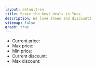 ```yaml
---
layout: default-en
title: Score the best deals in Yoox
description: We love shoes and discounts
sitemap: false
graph: true
---
```


<div class="center-all bottom-separation">
	<div id="product"></div>
</div>

<div class="center-detail">
	<div id="image"></div>
	<div class="tiles center-all">
	<ul>
		<li><div class="productDetail">Current price:</div> <div id="price" class="left-align"></div></li>
		<li><div class="productDetail">Max price:</div> <div id="maxprice" class="left-align"></div></li>
		<li><div class="productDetail">Min price:</div> <div id="minprice" class="left-align"></div></li>	
		<li><div class="productDetail">Current discount:</div> <div class="discount left-align" id="discount"></div></li>
		<li><div class="productDetail">Max discount:</div> <div id="maxdiscount" class="left-align"></div></li>
	</ul>
	</div>
	<div class="center-detail diagram"><canvas id="myChart" className="chartjs"></canvas></div>
</div>

<div class="center-all">
	<div id="product2"></div>
</div>

<script>
	window.addEventListener("load", function(){
		urlParams = new URLSearchParams(window.location.search);
		
		product = urlParams.get('product')
		brand = urlParams.get('brand')
		category = urlParams.get('category')
		price = urlParams.get('price')
		maxprice = urlParams.get('maxprice')
		minprice = urlParams.get('minprice')

		document.getElementById("product").innerHTML = "<a href='https://www.yoox.com/uk/" + product + "/item' class='detail-margin button-text'>BUY NOW " + category.toUpperCase() + " " + brand + "</a>";

		document.getElementById("product2").innerHTML = "<a href='https://www.yoox.com/uk/" + product + "/item' class='detail-margin button-text'>BUY NOW " + category.toUpperCase() + " " + brand + "</a>";

		var prefix = product.substring(0,2)
		document.getElementById("image").innerHTML = "<img src='https://www.yoox.com/images/items/" + prefix + "/" + product + "_14_f.jpg?width=350&amp;height=490&amp;impolicy=crop&amp;gravity=Center' width='350' height='490' class='detail-margin'/>";

		document.getElementById("price").innerHTML = parseFloat(price).toLocaleString('en-GB', { style: 'currency', currency: 'GBP' })
		document.getElementById("maxprice").innerHTML = parseFloat(maxprice).toLocaleString('en-GB', { style: 'currency', currency: 'GBP' })
		document.getElementById("minprice").innerHTML = parseFloat(minprice).toLocaleString('en-GB', { style: 'currency', currency: 'GBP' })
	
		if(parseFloat(price) < parseFloat(maxprice)) {
			document.getElementById("discount").innerHTML = (parseFloat(maxprice) - parseFloat(price)).toLocaleString('en-GB', { style: 'currency', currency: 'GBP' })
		} else {
			document.getElementById("discount").innerHTML = "None"
			document.getElementById("discount").classList.remove("discount");
		}

		if(parseFloat(minprice) < parseFloat(maxprice)) {
			document.getElementById("maxdiscount").innerHTML = (parseFloat(maxprice) - parseFloat(minprice)).toLocaleString('en-GB', { style: 'currency', currency: 'GBP' })
		} else {
			document.getElementById("maxdiscount").innerHTML = "None"
		}	

		$.getJSON('/assets/data/diagram-data-uk.txt', function(data) {
		})
		.fail(function(jqXHR, textStatus, errorThrown) {
	        console.log("error " + textStatus);
	        console.log("incoming Text " + jqXHR.responseText);
    	})
    	.done(function(data){
    		var ctx = document.getElementById('myChart').getContext('2d');
    		console.log('data' + JSON.stringify(data.data[product]))

			var myChart = new Chart(ctx, {
		        type: 'line',
		        data: {
		            datasets: [{
		                label: 'Price',
		                fill: false,
		                data: data.data[product],
		                backgroundColor: 'blue',
		                borderColor: 'blue',
		            }],
		        },
		        options: {
		        	responsive: true,
    				maintainAspectRatio: false,
		            title: {
		                display: true,
		                text: 'Price evolution of ' + product
		            },
		            scales: {
		            	xAxes: [{
							type:'time',
							position: 'bottom',
							time: {
							    tooltipFormat:'DD/MM/YYYY',
			              		parser: 'YYYY-MM-DD',
			              		unit: 'day',
			              		displayFormats: {
			                		'day': 'DD/MM/YYYY'
			              		}
			          		},
							distribution: 'series'
						}]
		            },
		            tooltips: {
		            	custom: function(tooltip) {
					        tooltip.displayColors = false;
				        },
				        callbacks: {
				            label: function(tooltipItem, data) {
				                return '£' + tooltipItem.yLabel;
		            		}
		        		}
   					}
		        }
			});
    	});

    	document.title = brand + ' ' + category + ' | Cameyoox'
	});
</script>